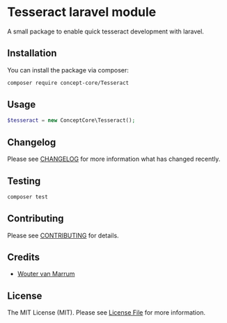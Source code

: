 # Tesseract laravel module

A small package to enable quick tesseract development with laravel.

## Installation

You can install the package via composer:

```bash
composer require concept-core/Tesseract
```

## Usage

``` php
$tesseract = new ConceptCore\Tesseract();
```

## Changelog

Please see [CHANGELOG](CHANGELOG.md) for more information what has changed recently.

## Testing

``` bash
composer test
```

## Contributing

Please see [CONTRIBUTING](CONTRIBUTING.md) for details.

## Credits

- [Wouter van Marrum](https://github.com/concept-core)

## License

The MIT License (MIT). Please see [License File](LICENSE.md) for more information.
